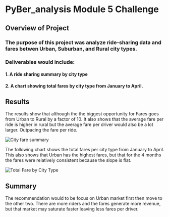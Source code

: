 # PyBer_analysis Module 5 Challenge

## Overview of Project

### The purpose of this project was analyze ride-sharing data and fares betwen Urban, Suburban, and Rural city types.  
### Deliverables would include:
####  1. A ride sharing summary by city type
####  2. A chart showing total fares by city type from January to April.  


## Results
The results show that although the the biggest opportunity for Fares goes from Urban to Rural by a factor of 10.  It also shows that the average fare per ride is higher in rural but the average fare per driver would also be a lot larger.  Outpacing the fare per ride.  

![City   fare summary](https://user-images.githubusercontent.com/115171651/206261712-ea09736e-23b8-4029-81cb-1587c0ac66b1.png)


The following chart shows the total fares per city type from January to April.  This also shows that Urban has the highest fares, but that for the 4 months the fares were relatively consistent because the slope is flat.  

![Total Fare by City Type](https://user-images.githubusercontent.com/115171651/206261994-21e52ff7-eb1d-4b70-8c67-56adbaf6fbe1.png)


## Summary
The recommendation would to be focus on Urban market first then move to the other two.  There are more riders and the fares generate more revenue, but that market may saturate faster leaving less fares per driver.  
